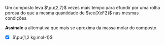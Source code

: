 Um composto leva $\pu{2,7}$ vezes mais tempo para efundir por uma rolha porosa do que a mesma quantidade de $\ce{XeF2}$ nas mesmas condições.

**Assinale** a alternativa que mais se aproxima da massa molar do composto.

- [x] $\pu{1,2 kg.mol-1}$

